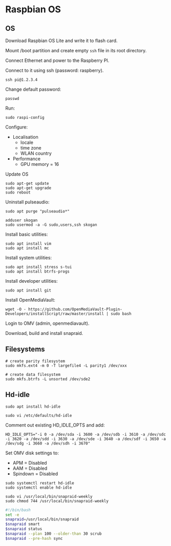 # Raspbian OS


## OS

Download Raspbian OS Lite and write it to flash card.

Mount /boot partition and create empty `ssh` file in its root directory.

Connect Ethernet and power to the Raspberry PI.

Connect to it using ssh (password: raspberry).

```
ssh pi@1.2.3.4
```

Change default password:

```
passwd
```

Run:

```
sudo raspi-config
```

Configure:

- Localisation
    - locale
    - time zone
    - WLAN country
- Performance
    - GPU memory = 16

Update OS

```
sudo apt-get update
sudo apt-get upgrade
sudo reboot
```

Uninstall pulseaudio:

```
sudo apt purge "pulseaudio*"
```

```
adduser skogan
sudo usermod -a -G sudo,users,ssh skogan
```

Install basic utilities:

```
sudo apt install vim
sudo apt install mc
```

Install system utilities:

```
sudo apt install stress s-tui
sudo apt install btrfs-progs
```

Install developer utilities:

```
sudo apt install git
```

Install OpenMediaVault:

```
wget -O - https://github.com/OpenMediaVault-Plugin-Developers/installScript/raw/master/install | sudo bash
```

Login to OMV (admin, openmediavault).


Download, build and install snapraid.



## Filesystems

```
# create parity filesystem
sudo mkfs.ext4 -m 0 -T largefile4 -L parity1 /dev/xxx

# create data filesystem
sudo mkfs.btrfs -L unsorted /dev/sde2
```


## Hd-idle

```
sudo apt install hd-idle
```

```
sudo vi /etc/defaults/hd-idle
```

Comment out existing HD_IDLE_OPTS and add:

```
HD_IDLE_OPTS="-i 0 -a /dev/sda -i 3600 -a /dev/sdb -i 3610 -a /dev/sdc -i 3620 -a /dev/sdd -i 3630 -a /dev/sde -i 3640 -a /dev/sdf -i 3650 -a /dev/sdg -i 3660 -a /dev/sdh -i 3670"
```

Set OMV disk settings to:

- APM = Disabled
- AAM = Disabled
- Spindown = Disabled

```
sudo systemctl restart hd-idle
sudo systemctl enable hd-idle
```


```
sudo vi /usr/local/bin/snapraid-weekly
sudo chmod 744 /usr/local/bin/snapraid-weekly
```

```bash
#!/bin/bash
set -e
snapraid=/usr/local/bin/snapraid
$snapraid smart
$snapraid status
$snapraid --plan 100 --older-than 30 scrub
$snapraid --pre-hash sync
```
